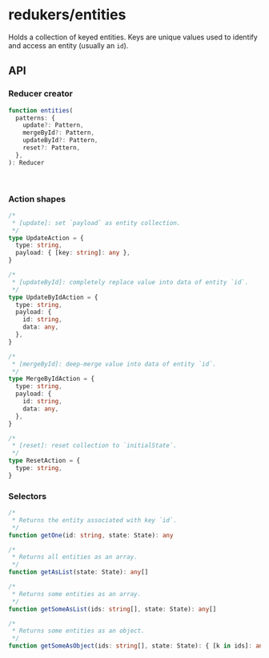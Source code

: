 # redukers/entities

Holds a collection of keyed entities. Keys are unique values used to identify
and access an entity (usually an `id`).

## API

### Reducer creator

```ts
function entities(
  patterns: {
    update?: Pattern,
    mergeById?: Pattern,
    updateById?: Pattern,
    reset?: Pattern,
  },
): Reducer
```
​
### Action shapes

```ts
/*
 * [update]: set `payload` as entity collection.
 */
type UpdateAction = {
  type: string,
  payload: { [key: string]: any },
}

/*
 * [updateById]: completely replace value into data of entity `id`.
 */
type UpdateByIdAction = {
  type: string,
  payload: {
    id: string,
    data: any,
  },
}

/*
 * [mergeById]: deep-merge value into data of entity `id`.
 */
type MergeByIdAction = {
  type: string,
  payload: {
    id: string,
    data: any,
  },
}

/*
 * [reset]: reset collection to `initialState`.
 */
type ResetAction = {
  type: string,
}
```

### Selectors

```ts
/*
 * Returns the entity associated with key `id`.
 */
function getOne(id: string, state: State): any

/*
 * Returns all entities as an array.
 */
function getAsList(state: State): any[]

/*
 * Returns some entities as an array.
 */
function getSomeAsList(ids: string[], state: State): any[]

/*
 * Returns some entities as an object.
 */
function getSomeAsObject(ids: string[], state: State): { [k in ids]: any }
```
